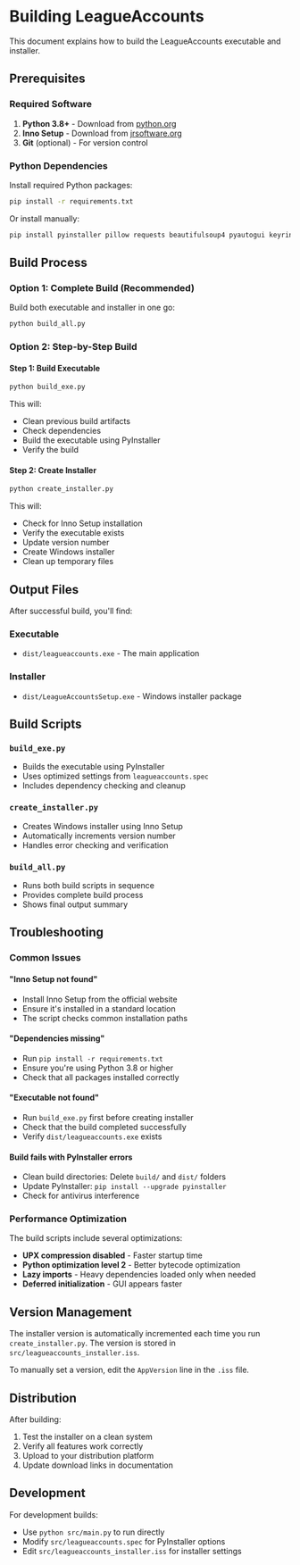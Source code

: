 # Building LeagueAccounts

This document explains how to build the LeagueAccounts executable and installer.

## Prerequisites

### Required Software
1. **Python 3.8+** - Download from [python.org](https://python.org)
2. **Inno Setup** - Download from [jrsoftware.org](https://jrsoftware.org/isdl.php)
3. **Git** (optional) - For version control

### Python Dependencies
Install required Python packages:
```bash
pip install -r requirements.txt
```

Or install manually:
```bash
pip install pyinstaller pillow requests beautifulsoup4 pyautogui keyring pyperclip
```

## Build Process

### Option 1: Complete Build (Recommended)
Build both executable and installer in one go:
```bash
python build_all.py
```

### Option 2: Step-by-Step Build

#### Step 1: Build Executable
```bash
python build_exe.py
```

This will:
- Clean previous build artifacts
- Check dependencies
- Build the executable using PyInstaller
- Verify the build

#### Step 2: Create Installer
```bash
python create_installer.py
```

This will:
- Check for Inno Setup installation
- Verify the executable exists
- Update version number
- Create Windows installer
- Clean up temporary files

## Output Files

After successful build, you'll find:

### Executable
- `dist/leagueaccounts.exe` - The main application

### Installer
- `dist/LeagueAccountsSetup.exe` - Windows installer package

## Build Scripts

### `build_exe.py`
- Builds the executable using PyInstaller
- Uses optimized settings from `leagueaccounts.spec`
- Includes dependency checking and cleanup

### `create_installer.py`
- Creates Windows installer using Inno Setup
- Automatically increments version number
- Handles error checking and verification

### `build_all.py`
- Runs both build scripts in sequence
- Provides complete build process
- Shows final output summary

## Troubleshooting

### Common Issues

#### "Inno Setup not found"
- Install Inno Setup from the official website
- Ensure it's installed in a standard location
- The script checks common installation paths

#### "Dependencies missing"
- Run `pip install -r requirements.txt`
- Ensure you're using Python 3.8 or higher
- Check that all packages installed correctly

#### "Executable not found"
- Run `build_exe.py` first before creating installer
- Check that the build completed successfully
- Verify `dist/leagueaccounts.exe` exists

#### Build fails with PyInstaller errors
- Clean build directories: Delete `build/` and `dist/` folders
- Update PyInstaller: `pip install --upgrade pyinstaller`
- Check for antivirus interference

### Performance Optimization

The build scripts include several optimizations:
- **UPX compression disabled** - Faster startup time
- **Python optimization level 2** - Better bytecode optimization
- **Lazy imports** - Heavy dependencies loaded only when needed
- **Deferred initialization** - GUI appears faster

## Version Management

The installer version is automatically incremented each time you run `create_installer.py`. The version is stored in `src/leagueaccounts_installer.iss`.

To manually set a version, edit the `AppVersion` line in the `.iss` file.

## Distribution

After building:
1. Test the installer on a clean system
2. Verify all features work correctly
3. Upload to your distribution platform
4. Update download links in documentation

## Development

For development builds:
- Use `python src/main.py` to run directly
- Modify `src/leagueaccounts.spec` for PyInstaller options
- Edit `src/leagueaccounts_installer.iss` for installer settings
